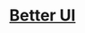 # [Better UI](https://www.mousehuntgame.com/preferences.php?tab=mousehunt-improved-settings#mousehunt-improved-settings-better-better-ui)
